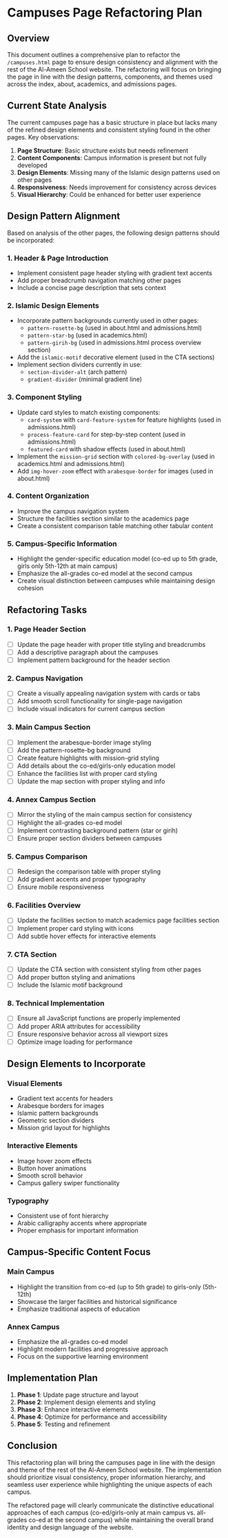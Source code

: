 # Campuses Page Refactoring Plan

## Overview

This document outlines a comprehensive plan to refactor the `/campuses.html` page to ensure design consistency and alignment with the rest of the Al-Ameen School website. The refactoring will focus on bringing the page in line with the design patterns, components, and themes used across the index, about, academics, and admissions pages.

## Current State Analysis

The current campuses page has a basic structure in place but lacks many of the refined design elements and consistent styling found in the other pages. Key observations:

1. **Page Structure**: Basic structure exists but needs refinement
2. **Content Components**: Campus information is present but not fully developed 
3. **Design Elements**: Missing many of the Islamic design patterns used on other pages
4. **Responsiveness**: Needs improvement for consistency across devices
5. **Visual Hierarchy**: Could be enhanced for better user experience

## Design Pattern Alignment

Based on analysis of the other pages, the following design patterns should be incorporated:

### 1. Header & Page Introduction
- Implement consistent page header styling with gradient text accents
- Add proper breadcrumb navigation matching other pages
- Include a concise page description that sets context

### 2. Islamic Design Elements
- Incorporate pattern backgrounds currently used in other pages:
  - `pattern-rosette-bg` (used in about.html and admissions.html)
  - `pattern-star-bg` (used in academics.html)
  - `pattern-girih-bg` (used in admissions.html process overview section)
- Add the `islamic-motif` decorative element (used in the CTA sections)
- Implement section dividers currently in use:
  - `section-divider-alt` (arch pattern)
  - `gradient-divider` (minimal gradient line)

### 3. Component Styling
- Update card styles to match existing components:
  - `card-system` with `card-feature-system` for feature highlights (used in admissions.html)
  - `process-feature-card` for step-by-step content (used in admissions.html)
  - `featured-card` with shadow effects (used in about.html)
- Implement the `mission-grid` section with `colored-bg-overlay` (used in academics.html and admissions.html)
- Add `img-hover-zoom` effect with `arabesque-border` for images (used in about.html)

### 4. Content Organization
- Improve the campus navigation system
- Structure the facilities section similar to the academics page
- Create a consistent comparison table matching other tabular content

### 5. Campus-Specific Information
- Highlight the gender-specific education model (co-ed up to 5th grade, girls only 5th-12th at main campus)
- Emphasize the all-grades co-ed model at the second campus
- Create visual distinction between campuses while maintaining design cohesion

## Refactoring Tasks

### 1. Page Header Section
- [ ] Update the page header with proper title styling and breadcrumbs
- [ ] Add a descriptive paragraph about the campuses
- [ ] Implement pattern background for the header section

### 2. Campus Navigation
- [ ] Create a visually appealing navigation system with cards or tabs
- [ ] Add smooth scroll functionality for single-page navigation
- [ ] Include visual indicators for current campus section

### 3. Main Campus Section
- [ ] Implement the arabesque-border image styling
- [ ] Add the pattern-rosette-bg background
- [ ] Create feature highlights with mission-grid styling
- [ ] Add details about the co-ed/girls-only education model
- [ ] Enhance the facilities list with proper card styling
- [ ] Update the map section with proper styling and info

### 4. Annex Campus Section
- [ ] Mirror the styling of the main campus section for consistency
- [ ] Highlight the all-grades co-ed model
- [ ] Implement contrasting background pattern (star or girih)
- [ ] Ensure proper section dividers between campuses

### 5. Campus Comparison
- [ ] Redesign the comparison table with proper styling
- [ ] Add gradient accents and proper typography
- [ ] Ensure mobile responsiveness

### 6. Facilities Overview
- [ ] Update the facilities section to match academics page facilities section
- [ ] Implement proper card styling with icons
- [ ] Add subtle hover effects for interactive elements

### 7. CTA Section
- [ ] Update the CTA section with consistent styling from other pages
- [ ] Add proper button styling and animations
- [ ] Include the Islamic motif background

### 8. Technical Implementation
- [ ] Ensure all JavaScript functions are properly implemented
- [ ] Add proper ARIA attributes for accessibility
- [ ] Ensure responsive behavior across all viewport sizes
- [ ] Optimize image loading for performance

## Design Elements to Incorporate

### Visual Elements
- Gradient text accents for headers
- Arabesque borders for images
- Islamic pattern backgrounds
- Geometric section dividers
- Mission grid layout for highlights

### Interactive Elements
- Image hover zoom effects
- Button hover animations
- Smooth scroll behavior
- Campus gallery swiper functionality

### Typography
- Consistent use of font hierarchy
- Arabic calligraphy accents where appropriate
- Proper emphasis for important information

## Campus-Specific Content Focus

### Main Campus
- Highlight the transition from co-ed (up to 5th grade) to girls-only (5th-12th)
- Showcase the larger facilities and historical significance
- Emphasize traditional aspects of education

### Annex Campus
- Emphasize the all-grades co-ed model
- Highlight modern facilities and progressive approach
- Focus on the supportive learning environment

## Implementation Plan

1. **Phase 1**: Update page structure and layout
2. **Phase 2**: Implement design elements and styling
3. **Phase 3**: Enhance interactive elements
4. **Phase 4**: Optimize for performance and accessibility
5. **Phase 5**: Testing and refinement

## Conclusion

This refactoring plan will bring the campuses page in line with the design and theme of the rest of the Al-Ameen School website. The implementation should prioritize visual consistency, proper information hierarchy, and seamless user experience while highlighting the unique aspects of each campus.

The refactored page will clearly communicate the distinctive educational approaches of each campus (co-ed/girls-only at main campus vs. all-grades co-ed at the second campus) while maintaining the overall brand identity and design language of the website.
